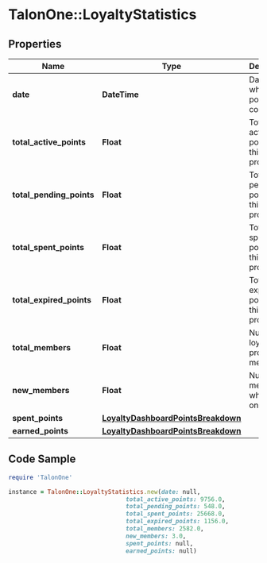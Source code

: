 # TalonOne::LoyaltyStatistics

## Properties

Name | Type | Description | Notes
------------ | ------------- | ------------- | -------------
**date** | **DateTime** | Date at which data point was collected. | 
**total_active_points** | **Float** | Total of active points for this loyalty program. | 
**total_pending_points** | **Float** | Total of pending points for this loyalty program. | 
**total_spent_points** | **Float** | Total of spent points for this loyalty program. | 
**total_expired_points** | **Float** | Total of expired points for this loyalty program. | 
**total_members** | **Float** | Number of loyalty program members. | 
**new_members** | **Float** | Number of members who joined on this day. | 
**spent_points** | [**LoyaltyDashboardPointsBreakdown**](LoyaltyDashboardPointsBreakdown.md) |  | 
**earned_points** | [**LoyaltyDashboardPointsBreakdown**](LoyaltyDashboardPointsBreakdown.md) |  | 

## Code Sample

```ruby
require 'TalonOne'

instance = TalonOne::LoyaltyStatistics.new(date: null,
                                 total_active_points: 9756.0,
                                 total_pending_points: 548.0,
                                 total_spent_points: 25668.0,
                                 total_expired_points: 1156.0,
                                 total_members: 2582.0,
                                 new_members: 3.0,
                                 spent_points: null,
                                 earned_points: null)
```


